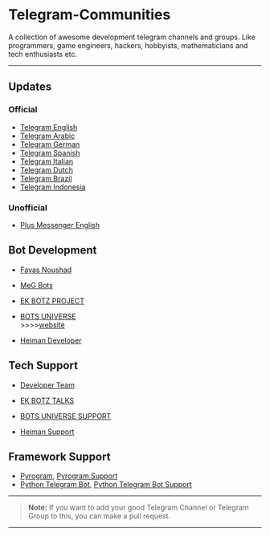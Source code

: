 # Telegram-Communities

A collection of awesome development telegram channels and groups. Like programmers, game engineers, hackers, hobbyists, mathematicians and tech enthusiasts etc.

---

## Updates

### Official

- [Telegram English](https://telegram.me/Telegram)
- [Telegram Arabic](https://telegram.me/TelegramArabia)
- [Telegram German](https://telegram.me/TelegramDE)
- [Telegram Spanish](https://telegram.me/TelegramES)
- [Telegram Italian](https://telegram.me/TelegramIT)
- [Telegram Dutch](https://telegram.me/TelegramNL)
- [Telegram Brazil](https://telegram.me/TelegramBR)
- [Telegram Indonesia](https://telegram.me/Telegramindonesia)

### Unofficial

- [Plus Messenger English](https://telegram.me/plusmsgrchat)

## Bot Development 

- [Fayas Noushad](https://telegram.me/FayasNoushad)
- [MeG Bots](https://telegram.dog/MeGBots)
- [EK BOTZ PROJECT](https://telegram.me/EKBOTZ_UPDATE)
- [BOTS UNIVERSE](https://telegram.me/Bots_universe) <br>
       >>>>[website](https://www.springreen.ga)     
       
- [Heiman Developer](https://telegram.dog/HeimanSupports/)

## Tech Support 

- [Developer Team](https://telegram.me/TheDeveloperTeam)
- [EK BOTZ TALKS](https://telegram.me/ekbotz_support)

- [BOTS UNIVERSE SUPPORT](https://telegram.me/venilabots1)

- [Heiman Support](https://telegram.dog/HeimanSupport/)


## Framework Support


- [Pyrogram](https://telegram.me/Pyrogram), [Pyrogram Support](https://telegram.me/PyrogramChat)
- [Python Telegram Bot](https://telegram.me/pythontelegrambotchannel), [Python Telegram Bot Support](https://telegram.me/pythontelegrambotgroup)

---

> **Note:** If you want to add your good Telegram Channel or Telegram Group to this, you can make a pull request.

---

